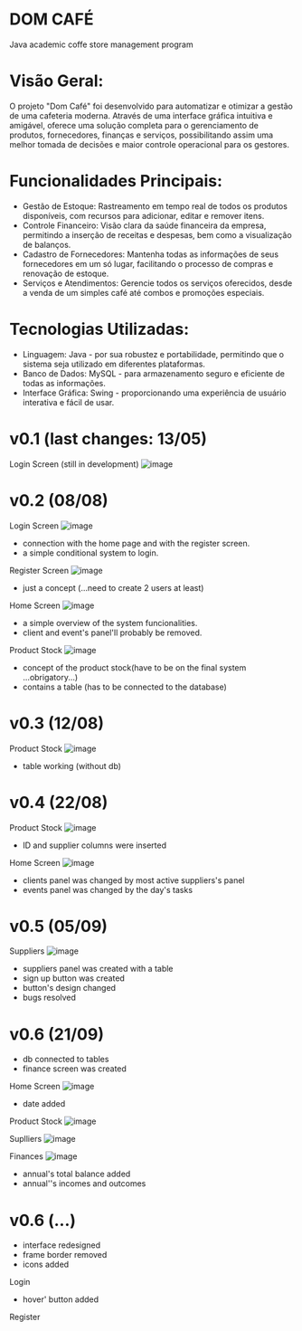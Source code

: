 # DOM CAFÉ
Java academic coffe store management program

# Visão Geral:

O projeto "Dom Café" foi desenvolvido para automatizar e otimizar a gestão de uma cafeteria moderna. Através de uma interface gráfica intuitiva e amigável, oferece uma solução completa para o gerenciamento de produtos, fornecedores, finanças e serviços, possibilitando assim uma melhor tomada de decisões e maior controle operacional para os gestores.

# Funcionalidades Principais:

- Gestão de Estoque: Rastreamento em tempo real de todos os produtos disponíveis, com recursos para adicionar, editar e remover itens.
- Controle Financeiro: Visão clara da saúde financeira da empresa, permitindo a inserção de receitas e despesas, bem como a visualização de balanços.
- Cadastro de Fornecedores: Mantenha todas as informações de seus fornecedores em um só lugar, facilitando o processo de compras e renovação de estoque.
- Serviços e Atendimentos: Gerencie todos os serviços oferecidos, desde a venda de um simples café até combos e promoções especiais.

# Tecnologias Utilizadas:

- Linguagem: Java - por sua robustez e portabilidade, permitindo que o sistema seja utilizado em diferentes plataformas.
- Banco de Dados: MySQL - para armazenamento seguro e eficiente de todas as informações.
- Interface Gráfica: Swing - proporcionando uma experiência de usuário interativa e fácil de usar.

# v0.1 (last changes: 13/05)

Login Screen (still in development)
![image](https://github.com/GH5015/ACC-2023/assets/94612707/2e3345c7-d0d2-4539-b6eb-74351332ecad)

# v0.2 (08/08)

Login Screen 
![image](https://github.com/GH5015/ACC-2023/assets/94612707/b83c1097-7bdd-4c03-aed2-e28039ab0ef0)
- connection with the home page and with the register screen.
- a simple conditional system to login.

Register Screen
![image](https://github.com/GH5015/ACC-2023/assets/94612707/54a88ed1-9920-4f9b-b526-071de08c6e31)
- just a concept (...need to create 2 users at least)

Home Screen
![image](https://github.com/GH5015/ACC-2023/assets/94612707/a1dcc192-a76b-4e22-82bd-b3c48aa48dc7)
- a simple overview of the system funcionalities.
- client and event's panel'll probably be removed.

Product Stock
![image](https://github.com/GH5015/ACC-2023/assets/94612707/9a383416-d0f1-4dee-bec0-8339be79a355)
- concept of the product stock(have to be on the final system ...obrigatory...)
- contains a table (has to be connected to the database)

# v0.3 (12/08)

Product Stock
![image](https://github.com/GH5015/ACC-2023/assets/94612707/60664b39-7fa7-4750-a5b4-225b8211a70a)
- table working (without db)

# v0.4 (22/08)

Product Stock
![image](https://github.com/GH5015/ACC-2023/assets/94612707/20cb3bff-acb6-4e02-b78e-3a3caab63aaf)
- ID and supplier columns were inserted

Home Screen
![image](https://github.com/GH5015/ACC-2023/assets/94612707/232114b4-852a-4cd6-8f37-71c2f0c79627)
- clients panel was changed by most active suppliers's panel
- events panel was changed by the day's tasks

# v0.5 (05/09)

Suppliers
![image](https://github.com/GH5015/ACC-2023/assets/94612707/ad825fb8-520f-4dd4-8f15-ca2b0368c7d4)
- suppliers panel was created with a table
- sign up button was created
- button's design changed
- bugs resolved

# v0.6 (21/09)

- db connected to tables
- finance screen was created

Home Screen
![image](https://github.com/GH5015/ACC-2023/assets/94612707/76a0a67a-91fc-41f2-8054-35abc8136886)

- date added

Product Stock
![image](https://github.com/GH5015/ACC-2023/assets/94612707/8e855483-f6e4-4afa-a297-130facd2355c)

Suplliers
![image](https://github.com/GH5015/ACC-2023/assets/94612707/d2a845cb-592b-4e2b-9d89-d9a53da1ee57)

Finances
![image](https://github.com/GH5015/ACC-2023/assets/94612707/bfb4a899-4ecc-4aca-acf6-aac94a06744e)

- annual's total balance added
- annual''s incomes and outcomes

# v0.6 (...)
- interface redesigned
- frame border removed
- icons added

Login
- hover' button added

Register











